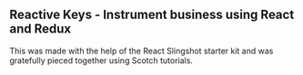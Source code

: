 ## Reactive Keys - Instrument business using React and Redux

This was made with the help of the React Slingshot starter kit and was gratefully pieced together using Scotch tutorials.
